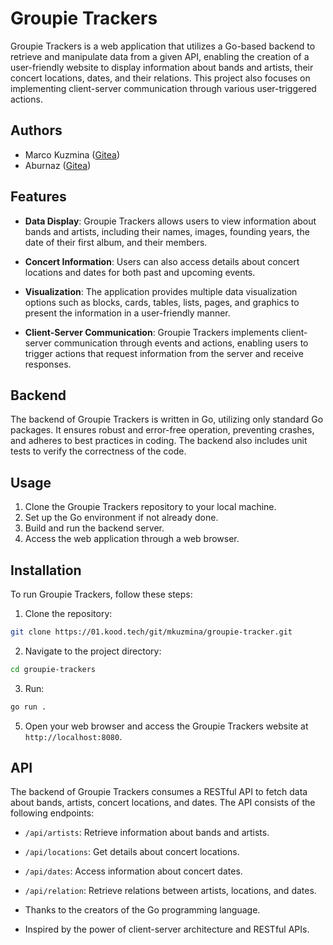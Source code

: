 # Groupie Trackers

Groupie Trackers is a web application that utilizes a Go-based backend to retrieve and manipulate data from a given API, enabling the creation of a user-friendly website to display information about bands and artists, their concert locations, dates, and their relations. This project also focuses on implementing client-server communication through various user-triggered actions.

## Authors

- Marco Kuzmina ([Gitea](https://01.kood.tech/git/mkuzmina))
- Aburnaz ([Gitea](https://01.kood.tech/git/aburnaz))

## Features

- **Data Display**: Groupie Trackers allows users to view information about bands and artists, including their names, images, founding years, the date of their first album, and their members.

- **Concert Information**: Users can also access details about concert locations and dates for both past and upcoming events.

- **Visualization**: The application provides multiple data visualization options such as blocks, cards, tables, lists, pages, and graphics to present the information in a user-friendly manner.

- **Client-Server Communication**: Groupie Trackers implements client-server communication through events and actions, enabling users to trigger actions that request information from the server and receive responses.

## Backend

The backend of Groupie Trackers is written in Go, utilizing only standard Go packages. It ensures robust and error-free operation, preventing crashes, and adheres to best practices in coding. The backend also includes unit tests to verify the correctness of the code.

## Usage

1. Clone the Groupie Trackers repository to your local machine.
2. Set up the Go environment if not already done.
3. Build and run the backend server.
4. Access the web application through a web browser.

## Installation

To run Groupie Trackers, follow these steps:

1. Clone the repository:

```bash
git clone https://01.kood.tech/git/mkuzmina/groupie-tracker.git
```

2. Navigate to the project directory:

```bash
cd groupie-trackers
```

3. Run:

```bash
go run .
```


5. Open your web browser and access the Groupie Trackers website at `http://localhost:8080`.

## API

The backend of Groupie Trackers consumes a RESTful API to fetch data about bands, artists, concert locations, and dates. The API consists of the following endpoints:

- `/api/artists`: Retrieve information about bands and artists.
- `/api/locations`: Get details about concert locations.
- `/api/dates`: Access information about concert dates.
- `/api/relation`: Retrieve relations between artists, locations, and dates.


- Thanks to the creators of the Go programming language.
- Inspired by the power of client-server architecture and RESTful APIs.

